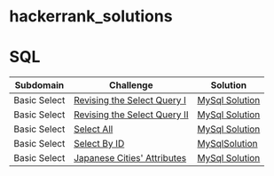 # hackerrank_solutions
# SQL 
|Subdomain|Challenge|Solution|
|---- |----    |----  |
|Basic Select|[Revising the Select Query I](https://www.hackerrank.com/challenges/weather-observation-station-1/problem?h_r=next-challenge&h_v=legacy)|[MySql Solution](https://github.com/CodeNameKND14/hackerrank_solutions/blob/master/SQL/Weather_Observation_Station1.sql)|
|Basic Select|[Revising the Select Query II](https://www.hackerrank.com/challenges/revising-the-select-query-2/problem)|[MySql Solution](https://github.com/CodeNameKND14/hackerrank_solutions/blob/master/SQL/Weather_Observation_Station2.sql)|
|Basic Select     |[Select All](https://www.hackerrank.com/challenges/select-all-sql/problem)|[MySql Solution](https://github.com/CodeNameKND14/hackerrank_solutions/blob/master/SQL/Select_All.sql)|
|Basic Select| [Select By ID](https://www.hackerrank.com/challenges/select-by-id/problem)| [MySqlSolution](https://github.com/CodeNameKND14/hackerrank_solutions/blob/master/SQL/Select_By_ID.sql)
|Basic Select|[Japanese Cities' Attributes](https://www.hackerrank.com/challenges/japanese-cities-attributes/problem)| [MySql Solution](https://github.com/CodeNameKND14/hackerrank_solutions/blob/master/SQL/Japanese_Cities'_Attributes.sql)
